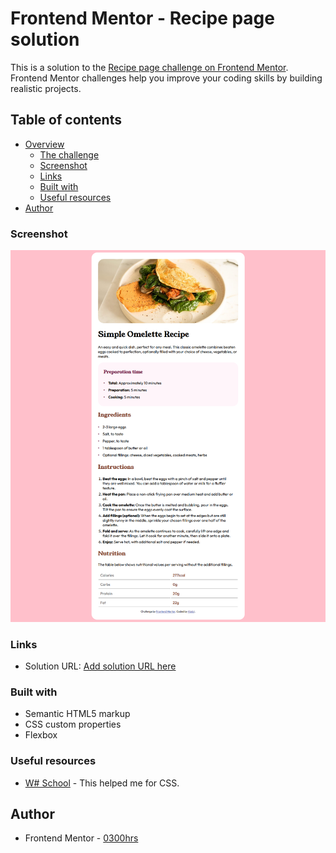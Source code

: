 # Frontend Mentor - Recipe page solution

This is a solution to the [Recipe page challenge on Frontend Mentor](https://www.frontendmentor.io/challenges/recipe-page-KiTsR8QQKm). Frontend Mentor challenges help you improve your coding skills by building realistic projects. 

## Table of contents

- [Overview](#overview)
  - [The challenge](#the-challenge)
  - [Screenshot](#screenshot)
  - [Links](#links)
  - [Built with](#built-with)
  - [Useful resources](#useful-resources)
- [Author](#author)



### Screenshot

![](./Screenshot.png)

### Links

- Solution URL: [Add solution URL here](https://your-solution-url.com)


### Built with

- Semantic HTML5 markup
- CSS custom properties
- Flexbox

### Useful resources

- [W# School](https://www.w3schools.com/css/) - This helped me for CSS.


## Author

- Frontend Mentor - [0300hrs](https://www.frontendmentor.io/profile/@0300hrs)


